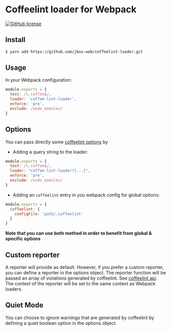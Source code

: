 # Coffeelint loader for Webpack

[![GitHub license](https://img.shields.io/github/license/jbox-web/coffeelint-loader.svg)](https://github.com/jbox-web/coffeelint-loader/blob/master/LICENSE)

## Install

```sh
$ yarn add https://github.com/jbox-web/coffeelint-loader.git
```

## Usage

In your Webpack configuration:

```js
module.exports = {
  test: /\.coffee$/,
  loader: 'coffee-lint-loader',
  enforce: 'pre',
  exclude: /node_modules/
}
```

## Options

You can pass directly some [coffeelint options](http://www.coffeelint.org/#options) by

* Adding a query string to the loader:

```js
module.exports = {
  test: /\.coffee$/,
  loader: "coffee-lint-loader?{...}",
  enforce: 'pre',
  exclude: /node_modules/
}
```

* Adding an `coffeelint` entry in you webpack config for global options:

```js
module.exports = {
  coffeelint: {
    configFile: 'path/.coffeelint'
  }
}
```

**Note that you can use both method in order to benefit from global & specific options**

## Custom reporter

A reporter will provide as default. However, if you prefer a custom reporter, you can define a reporter in the options object.
The reporter function will be passed an array of violations generated by coffeelint. See [coffeelint api](http://www.coffeelint.org/#api).
The context of the reporter will be set to the same context as Webpack loaders.

## Quiet Mode

You can choose to ignore warnings that are generated by coffeelint by defining a quiet boolean option in the options object.
